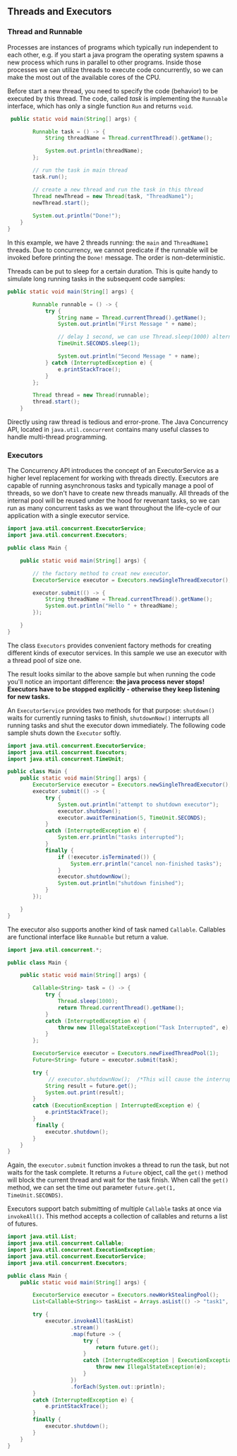 ## Threads and Executors

### Thread and Runnable
Processes are instances of programs which typically run independent to each other, e.g. if you start a java program the operating system spawns a new process which runs in parallel to other programs. 
Inside those processes we can utilize threads to execute code concurrently, so we can make the most out of the available cores of the CPU.

Before start a new thread, you need to specify the code (behavior) to be executed by this thread. The code, called *task* is implementing the `Runnable` interface, which has only a single function `Run` and returns `void`. 

```java
 public static void main(String[] args) {

        Runnable task = () -> {
            String threadName = Thread.currentThread().getName();

            System.out.println(threadName);
        };

        // run the task in main thread
        task.run();

        // create a new thread and run the task in this thread
        Thread newThread = new Thread(task, "ThreadName1");
        newThread.start();
        
        System.out.println("Done!");
    }
}

```
In this example, we have 2 threads running: the `main` and `ThreadName1` threads. Due to concurrency, we cannot predicate if the runnable will be invoked before printing the `Done!` message. The order is non-deterministic. 


Threads can be put to sleep for a certain duration. This is quite handy to simulate long running tasks in the subsequent code samples:
```java
public static void main(String[] args) {

        Runnable runnable = () -> {
            try {
                String name = Thread.currentThread().getName();
                System.out.println("First Message " + name);

                // delay 1 second, we can use Thread.sleep(1000) alternatively. 
                TimeUnit.SECONDS.sleep(1);

                System.out.println("Second Message " + name);
            } catch (InterruptedException e) {
                e.printStackTrace();
            }
        };

        Thread thread = new Thread(runnable);
        thread.start();
    }
```

Directly using raw thread is tedious and error-prone. The Java Concurrency API, located in `java.util.concurrent` contains many useful classes to handle multi-thread programming. 

### Executors
The Concurrency API introduces the concept of an ExecutorService as a higher level replacement for working with threads directly. Executors are capable of running asynchronous tasks and typically manage a pool of threads, so we don't have to create new threads manually. All threads of the internal pool will be reused under the hood for revenant tasks, so we can run as many concurrent tasks as we want throughout the life-cycle of our application with a single executor service.

```java
import java.util.concurrent.ExecutorService;
import java.util.concurrent.Executors;

public class Main {

    public static void main(String[] args) {

        // the factory method to creat new executor.
        ExecutorService executor = Executors.newSingleThreadExecutor();

        executor.submit(() -> {
            String threadName = Thread.currentThread().getName();
            System.out.println("Hello " + threadName);
        });

    }
}
```
The class `Executors` provides convenient factory methods for creating different kinds of executor services. In this sample we use an executor with a thread pool of size one.

The result looks similar to the above sample but when running the code you'll notice an important difference: **the java process never stops! Executors have to be stopped explicitly - otherwise they keep listening for new tasks.**

An `ExecutorService` provides two methods for that purpose: `shutdown()` waits for currently running tasks to finish, `shutdownNow()` interrupts all running tasks and shut the executor down immediately.
The following code sample shuts down the `Executor` softly.

```java
import java.util.concurrent.ExecutorService;
import java.util.concurrent.Executors;
import java.util.concurrent.TimeUnit;

public class Main {
    public static void main(String[] args) {
        ExecutorService executor = Executors.newSingleThreadExecutor();
        executor.submit(() -> {
            try {
                System.out.println("attempt to shutdown executor");
                executor.shutdown();
                executor.awaitTermination(5, TimeUnit.SECONDS);
            }
            catch (InterruptedException e) {
                System.err.println("tasks interrupted");
            }
            finally {
                if (!executor.isTerminated()) {
                    System.err.println("cancel non-finished tasks");
                }
                executor.shutdownNow();
                System.out.println("shutdown finished");
            }
        });

    }
}
```

The executor also supports another kind of task named `Callable`.  Callables are functional interface like `Runnable` but return a value.

```java
import java.util.concurrent.*;

public class Main {

    public static void main(String[] args) {

        Callable<String> task = () -> {
            try {
                Thread.sleep(1000);
                return Thread.currentThread().getName();
            }
            catch (InterruptedException e) {
                throw new IllegalStateException("Task Interrupted", e);
            }
        };

        ExecutorService executor = Executors.newFixedThreadPool(1);
        Future<String> future = executor.submit(task);

        try {
             // executor.shutdownNow();  /*This will cause the interrupted exception*/
            String result = future.get();
            System.out.print(result);
        }
        catch (ExecutionException | InterruptedException e) {
            e.printStackTrace();
        }
         finally {
            executor.shutdown();
        }
    }
}

```

Again, the `executor.submit` function invokes a thread to run the task, but not waits for the task complete. It returns a `Future` object, call the `get()` method will block the current thread and wait for the task finish. When call the `get()` method, we can set the time out parameter `future.get(1, TimeUnit.SECONDS)`. 

Executors support batch submitting of multiple `Callable` tasks at once via `invokeAll()`.
This method accepts a collection of callables and returns a list of futures.
```java
import java.util.List;
import java.util.concurrent.Callable;
import java.util.concurrent.ExecutionException;
import java.util.concurrent.ExecutorService;
import java.util.concurrent.Executors;

public class Main {
    public static void main(String[] args) {

        ExecutorService executor = Executors.newWorkStealingPool();
        List<Callable<String>> taskList = Arrays.asList(() -> "task1", () -> "task2", () -> "task3");

        try {
            executor.invokeAll(taskList)
                    .stream()
                    .map(future -> {
                        try {
                            return future.get();
                        }
                        catch (InterruptedException | ExecutionException e) {
                            throw new IllegalStateException(e);
                        }
                    })
                    .forEach(System.out::println);
        }
        catch (InterruptedException e) {
            e.printStackTrace();
        }
        finally {
            executor.shutdown();
        }
    }
}
```